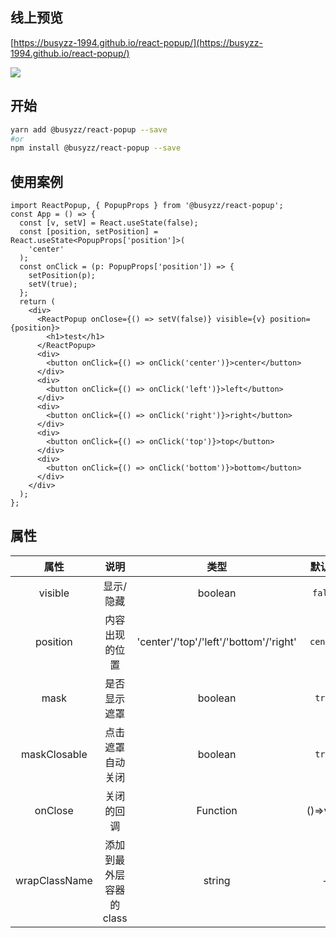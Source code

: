 <!--
 * @Author: busyzz
 * @Date: 2021-09-27 14:24:08
 * @Description:
-->

## 线上预览

[https://busyzz-1994.github.io/react-popup/](https://busyzz-1994.github.io/react-popup/)

![](https://busyzz-1994.github.io/react-popup/public/demo.gif)

## 开始

```sh
yarn add @busyzz/react-popup --save
#or
npm install @busyzz/react-popup --save
```

## 使用案例

```tsx
import ReactPopup, { PopupProps } from '@busyzz/react-popup';
const App = () => {
  const [v, setV] = React.useState(false);
  const [position, setPosition] = React.useState<PopupProps['position']>(
    'center'
  );
  const onClick = (p: PopupProps['position']) => {
    setPosition(p);
    setV(true);
  };
  return (
    <div>
      <ReactPopup onClose={() => setV(false)} visible={v} position={position}>
        <h1>test</h1>
      </ReactPopup>
      <div>
        <button onClick={() => onClick('center')}>center</button>
      </div>
      <div>
        <button onClick={() => onClick('left')}>left</button>
      </div>
      <div>
        <button onClick={() => onClick('right')}>right</button>
      </div>
      <div>
        <button onClick={() => onClick('top')}>top</button>
      </div>
      <div>
        <button onClick={() => onClick('bottom')}>bottom</button>
      </div>
    </div>
  );
};
```

## 属性

|     属性      |           说明           |                  类型                  |  默认值  |
| :-----------: | :----------------------: | :------------------------------------: | :------: |
|    visible    |        显示/隐藏         |                boolean                 | `false`  |
|   position    |      内容出现的位置      | 'center'/'top'/'left'/'bottom'/'right' | `center` |
|     mask      |       是否显示遮罩       |                boolean                 |  `true`  |
| maskClosable  |     点击遮罩自动关闭     |                boolean                 |  `true`  |
|    onClose    |        关闭的回调        |                Function                | ()=>void |
| wrapClassName | 添加到最外层容器的 class |                 string                 |    -     |
